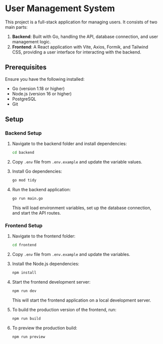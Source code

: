 # User Management System

This project is a full-stack application for managing users. It consists of two main parts:
1. **Backend**: Built with Go, handling the API, database connection, and user management logic.
2. **Frontend**: A React application with Vite, Axios, Formik, and Tailwind CSS, providing a user interface for interacting with the backend.

## Prerequisites

Ensure you have the following installed:

- Go (version 1.18 or higher)
- Node.js (version 16 or higher)
- PostgreSQL
- Git

## Setup

### Backend Setup

1. Navigate to the backend folder and install dependencies:

    ```bash
    cd backend
    ```

2. Copy `.env` file from `.env.example` and update the variable values.

3. Install Go dependencies:

    ```bash
    go mod tidy
    ```

4. Run the backend application:

    ```bash
    go run main.go
    ```

    This will load environment variables, set up the database connection, and start the API routes.

### Frontend Setup

1. Navigate to the frontend folder:

    ```bash
    cd frontend
    ```

2. Copy `.env` file from `.env.example` and update the variables.

3. Install the Node.js dependencies:

    ```bash
    npm install
    ```

4. Start the frontend development server:

    ```bash
    npm run dev
    ```

    This will start the frontend application on a local development server.

5. To build the production version of the frontend, run:

    ```bash
    npm run build
    ```

5. To preview the production build:

    ```bash
    npm run preview
    ```
